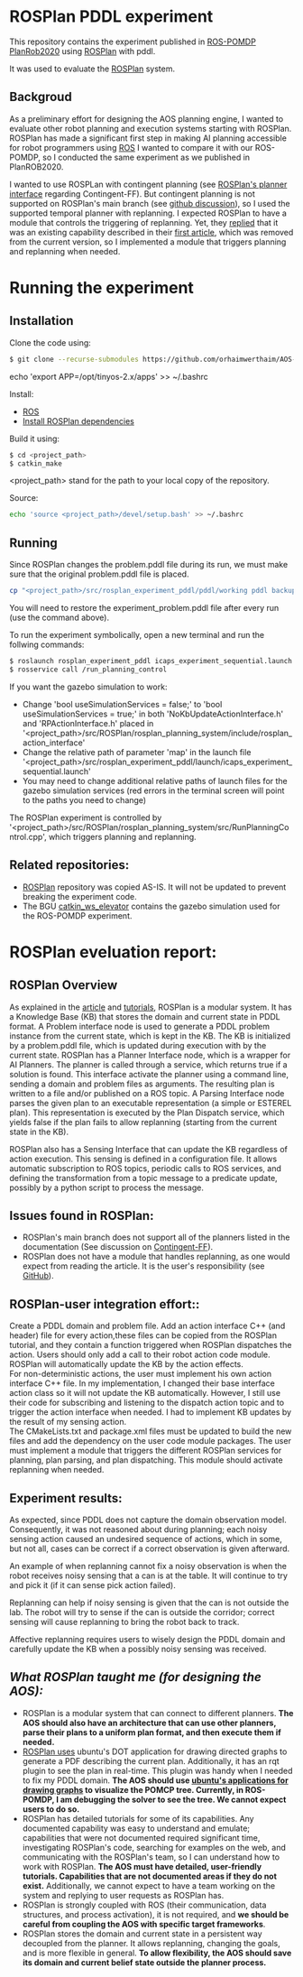 


# ROSPlan PDDL experiment 
This repository contains the experiment published in [ROS-POMDP](https://icaps20subpages.icaps-conference.org/wp-content/uploads/2020/10/08-PlanRob_2020_paper_21.pdf) [PlanRob2020](https://icaps20subpages.icaps-conference.org/workshops/planrob/) using [ROSPlan](https://kcl-planning.github.io/ROSPlan/documentation/) with pddl.

It was used to evaluate the [ROSPlan](https://ojs.aaai.org/index.php/ICAPS/article/view/13699/13548) system. 




## Backgroud
As a preliminary effort for designing the AOS planning engine, I wanted to evaluate other robot planning and execution systems starting with ROSPlan.
ROSPlan has made a significant first step in making AI planning accessible for robot programmers using [ROS](http://wiki.ros.org) 
I wanted to compare it with our ROS-POMDP, so I conducted the same experiment as we published in PlanROB2020.

I wanted to use ROSPLan with contingent planning (see [ROSPlan's planner interface](https://kcl-planning.github.io/ROSPlan//documentation/interfaces/02_planner_interface.html) regarding Contingent-FF). But contingent planning is not supported on ROSPlan's main branch (see [github discussion](https://github.com/KCL-Planning/ROSPlan/issues/254#issuecomment-822048585)), so I used the supported temporal planner with replanning. I expected ROSPlan to have a module that controls the triggering of replanning. Yet, they [replied](https://github.com/KCL-Planning/ROSPlan/issues/254#issuecomment-822048585) that it was an existing capability described in their [first article](https://ojs.aaai.org/index.php/ICAPS/article/view/13699/13548), which was removed from the current version, so I implemented a module that triggers planning and replanning when needed. 

# Running the experiment
## Installation
Clone the code using:
```sh
$ git clone --recurse-submodules https://github.com/orhaimwerthaim/AOS-OtherSystems-ROSPlanExperimentPDDL.git
```

echo 'export APP=/opt/tinyos-2.x/apps' >> ~/.bashrc 

Install:
- [ROS](http://wiki.ros.org/ROS/Installation)
- [Install ROSPlan dependencies](https://github.com/KCL-Planning/ROSPlan)

Build it using:
```sh
$ cd <project_path>
$ catkin_make
```
<project_path> stand for the path to your local copy of the repository.

Source:
```sh
echo 'source <project_path>/devel/setup.bash' >> ~/.bashrc     
```

## Running
Since ROSPlan changes the problem.pddl file during its run, we must make sure that the original problem.pddl file is placed.
```sh
cp "<project_path>/src/rosplan_experiment_pddl/pddl/working pddl backup/experiment_problem.pddl" "<project_path>/src/rosplan_experiment_pddl/pddl/experiment_problem.pddl"
```
You will need to restore the experiment_problem.pddl file after every run (use the command above).

To run the experiment symbolically, open a new terminal and run the follwing commands:
```sh
$ roslaunch rosplan_experiment_pddl icaps_experiment_sequential.launch
$ rosservice call /run_planning_control  
```

If you want the gazebo simulation to work:
- Change 'bool useSimulationServices = false;' to 'bool useSimulationServices = true;' in both 'NoKbUpdateActionInterface.h' and 'RPActionInterface.h' placed in '<project_path>/src/ROSPlan/rosplan_planning_system/include/rosplan_action_interface'
- Change the relative path of parameter 'map' in the launch file '<project_path>/src/rosplan_experiment_pddl/launch/icaps_experiment_sequential.launch'
- You may need to change additional relative paths of launch files for the gazebo simulation services (red errors in the terminal screen will point to the paths you need to change)




The ROSPlan experiment is controlled by '<project_path>/src/ROSPlan/rosplan_planning_system/src/RunPlanningControl.cpp', which triggers planning and replanning.

## Related repositories:
- [ROSPlan](https://github.com/KCL-Planning/ROSPlan) repository was copied AS-IS. It will not be updated to prevent breaking the experiment code.
- The BGU [catkin_ws_elevator](https://github.com/bguplp/catkin_ws_elevator/tree/master/src) contains the gazebo simulation used for the ROS-POMDP experiment.

# ROSPlan eveluation report:
## ROSPlan Overview
As explained in the [article](https://ojs.aaai.org/index.php/ICAPS/article/view/13699/13548) and [tutorials](https://kcl-planning.github.io/ROSPlan/documentation/), ROSPlan is a modular system. It has a Knowledge Base (KB) that stores the domain and current state in PDDL format.  A Problem interface node is used to generate a PDDL problem instance from the current state, which is kept in the KB. The KB is initialized by a problem.pddl file, which is updated during execution with by the current state.  ROSPlan has a Planner Interface node, which is a wrapper for AI Planners. The planner is called through a service, which returns true if a solution is found. This interface activate the planner using a command line, sending a domain and problem files as arguments. The resulting plan is written to a file and/or published on a ROS topic. A Parsing Interface node parses the given plan to an executable representation (a simple or ESTEREL plan). This representation is executed by the Plan Dispatch service, which yields false if the plan fails to allow replanning (starting from the current state in the KB). 

ROSPlan also has a Sensing Interface that can update the KB regardless of action execution. This sensing is defined in a configuration file. It allows automatic subscription to ROS topics, periodic calls to ROS services, and defining the transformation from a topic message to a predicate update, possibly by a python script to process the message.

## Issues found in ROSPlan:
- ROSPlan's main branch does not support all of the planners listed in the documentation (See discussion on [Contingent-FF](https://github.com/KCL-Planning/ROSPlan/issues/254#issuecomment-822048585)).
- ROSPlan does not have a module that handles replanning, as one would expect from reading the article. It is the user's responsibility (see [GitHub](https://github.com/KCL-Planning/ROSPlan/issues/254#issuecomment-822048585)).


## ROSPlan-user integration effort::
Create a PDDL domain and problem file.
Add an action interface C++ (and header) file for every action,these files can be copied from the ROSPlan tutorial, and they contain a function triggered when ROSPlan dispatches the action. Users should only add a call to their robot action code module. ROSPlan will automatically update the KB by the action effects.   
For non-deterministic actions, the user must implement his own action interface C++ file. In my implementation, I changed their base interface action class so it will not update the KB automatically. However, I still use their code for subscribing and listening to the dispatch action topic and to trigger the action interface when needed. I had to implement KB updates by the result of my sensing action.  
The CMakeLists.txt and package.xml files must be updated to build the new files and add the dependency on the user code module packages. 
The user must implement a module that triggers the different ROSPlan services for planning, plan parsing, and plan dispatching. This module should activate replanning when needed.

## Experiment results:
As expected, since PDDL does not capture the domain observation model. Consequently, it was not reasoned about during planning; each noisy sensing action caused an undesired sequence of actions, which in some, but not all, cases can be correct if a correct observation is given afterward. 

An example of when replanning cannot fix a noisy observation is when the robot receives noisy sensing that a can is at the table. It will continue to try and pick it (if it can sense pick action failed). 

Replanning can help if noisy sensing is given that the can is not outside the lab. The robot will try to sense if the can is outside the corridor; correct sensing will cause replanning to bring the robot back to track.

Affective replanning requires users to wisely design the PDDL domain and carefully update the KB when a possibly noisy sensing was received. 


## _What ROSPlan taught me (for designing the AOS):_
- ROSPlan is a modular system that can connect to different planners. **The AOS should also have an architecture that can use other planners, parse their plans to a uniform plan format, and then execute them if needed.**
- [ROSPlan uses](http://kcl-planning.github.io/ROSPlan//tutorials/tutorial_05) ubuntu's DOT application for drawing directed graphs to generate a PDF describing the current plan. Additionally, it has an rqt plugin to see the plan in real-time. This plugin was handy when I needed to fix my PDDL domain. **The AOS should use [ubuntu's applications for drawing graphs](http://manpages.ubuntu.com/manpages/bionic/man1/dot.1.html) to visualize the POMCP tree. Currently, in ROS-POMDP, I am debugging the solver to see the tree. We cannot expect users to do so.**
- ROSPlan has detailed tutorials for some of its capabilities. Any documented capability was easy to understand and emulate; capabilities that were not documented required significant time, investigating ROSPlan's code, searching for examples on the web, and communicating with the ROSPlan's team, so I can understand how to work with ROSPlan. **The AOS must have detailed, user-friendly tutorials. Capabilities that are not documented areas if they do not exist.** Additionally, we cannot expect to have a team working on the system and replying to user requests as ROSPlan has.  
- ROSPlan is strongly coupled with ROS (their communication, data structures, and process activation), it is not required, and **we should be careful from coupling the AOS with specific target frameworks**.
- ROSPlan stores the domain and current state in a persistent way decoupled from the planner. It allows replanning, changing the goals, and is more flexible in general. **To allow flexibility, the AOS should save its domain and current belief state outside the planner process.** 

